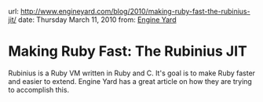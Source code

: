 url: http://www.engineyard.com/blog/2010/making-ruby-fast-the-rubinius-jit/
date: Thursday March 11, 2010
from: [Engine Yard](http://www.engineyard.com/blog)

# Making Ruby Fast: The Rubinius JIT

Rubinius is a Ruby VM written in Ruby and C. It's goal is to make Ruby faster and easier to extend. Engine Yard has a great article on how they are trying to accomplish this.
